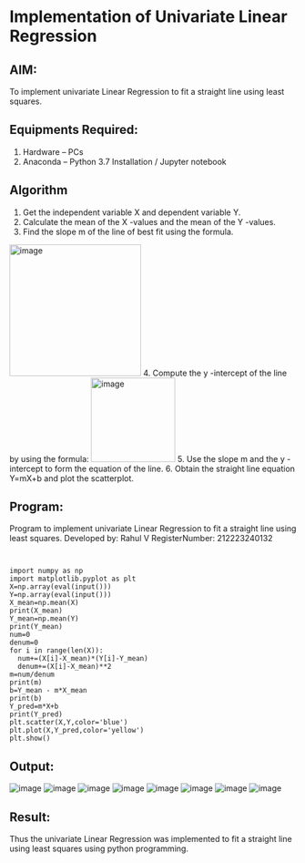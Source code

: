 # Implementation of Univariate Linear Regression
## AIM:
To implement univariate Linear Regression to fit a straight line using least squares.

## Equipments Required:
1. Hardware – PCs
2. Anaconda – Python 3.7 Installation / Jupyter notebook

## Algorithm
1. Get the independent variable X and dependent variable Y.
2. Calculate the mean of the X -values and the mean of the Y -values.
3. Find the slope m of the line of best fit using the formula. 
<img width="231" alt="image" src="https://user-images.githubusercontent.com/93026020/192078527-b3b5ee3e-992f-46c4-865b-3b7ce4ac54ad.png">
4. Compute the y -intercept of the line by using the formula:
<img width="148" alt="image" src="https://user-images.githubusercontent.com/93026020/192078545-79d70b90-7e9d-4b85-9f8b-9d7548a4c5a4.png">
5. Use the slope m and the y -intercept to form the equation of the line.
6. Obtain the straight line equation Y=mX+b and plot the scatterplot.

## Program:
Program to implement univariate Linear Regression to fit a straight line using least squares.
Developed by: Rahul V
RegisterNumber: 212223240132
```


import numpy as np
import matplotlib.pyplot as plt
X=np.array(eval(input()))
Y=np.array(eval(input()))
X_mean=np.mean(X)
print(X_mean)
Y_mean=np.mean(Y)
print(Y_mean)
num=0
denum=0
for i in range(len(X)):
  num+=(X[i]-X_mean)*(Y[i]-Y_mean)
  denum+=(X[i]-X_mean)**2
m=num/denum
print(m)
b=Y_mean - m*X_mean
print(b)
Y_pred=m*X+b
print(Y_pred)
plt.scatter(X,Y,color='blue')
plt.plot(X,Y_pred,color='yellow') 
plt.show()
```

## Output:
![image](https://github.com/Rahulv2005/Find-the-best-fit-line-using-Least-Squares-Method/assets/152600335/e367ae78-cc0c-4e9b-b5f6-46cea2f37b75)
![image](https://github.com/Rahulv2005/Find-the-best-fit-line-using-Least-Squares-Method/assets/152600335/d25a849c-834a-4bec-925b-f64546590785)
![image](https://github.com/Rahulv2005/Find-the-best-fit-line-using-Least-Squares-Method/assets/152600335/d1d25620-b1a6-4a5e-bd5c-f5378823d8aa)
![image](https://github.com/Rahulv2005/Find-the-best-fit-line-using-Least-Squares-Method/assets/152600335/f25e2e4a-5932-471a-ac24-b2fba517da31)
![image](https://github.com/Rahulv2005/Find-the-best-fit-line-using-Least-Squares-Method/assets/152600335/efce4e13-9ac0-444e-8b80-a2b59ceb0a2b)
![image](https://github.com/Rahulv2005/Find-the-best-fit-line-using-Least-Squares-Method/assets/152600335/fbac68ef-2f1a-43c4-87d2-f6857f878ff0)
![image](https://github.com/Rahulv2005/Find-the-best-fit-line-using-Least-Squares-Method/assets/152600335/20168739-d83c-42c4-be0c-28eea8fd5320)
![image](https://github.com/Rahulv2005/Find-the-best-fit-line-using-Least-Squares-Method/assets/152600335/271a612d-0a20-4fb6-bf4b-5a078e02954a)




## Result:
Thus the univariate Linear Regression was implemented to fit a straight line using least squares using python programming.

